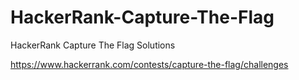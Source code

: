 # HackerRank-Capture-The-Flag
HackerRank Capture The Flag Solutions

https://www.hackerrank.com/contests/capture-the-flag/challenges
